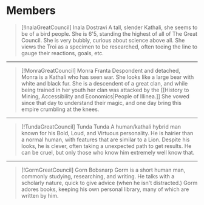 
# Members

> [!InalaGreatCouncil] Inala Dostravi
 A tall, slender Kathali, she seems to be of a bird people. She is 6'5, standing the highest of all of The Great Council. She is very bubbly, curious about science above all. She views the Troi as a specimen to be researched, often toeing the line to gauge their reactions, goals, etc.

---

>[!MonraGreatCouncil] Monra Franta
> Despondent and detached, Monra is a Kathali who has seen war. She looks like a large bear with white and black fur. She is a descendent of a great clan, and while being trained in her youth her clan was attacked by the [[History to Mining, Accessibility and Economics|People of Illinea.]] She vowed since that day to understand their magic, and one day bring this empire crumbling at the knees.

---

>[!TundaGreatCouncil] Tunda Tunda
A human/kathali hybrid man known for his Bold, Loud, and Virtuous personality. He is hairier than a normal human, with features that are similar to a Lion. Despite his looks, he is clever, often taking a unexpected path to get results. He can be cruel, but only those who know him extremely well know that.

---

>[!GormGreatCouncil] Gorn Bobsnarp
Gorm is a short human man, commonly studying, researching, and writing. He talks with a scholarly nature, quick to give advice (when he isn't distracted.) Gorm adores books, keeping his own personal library, many of which are written by him.
